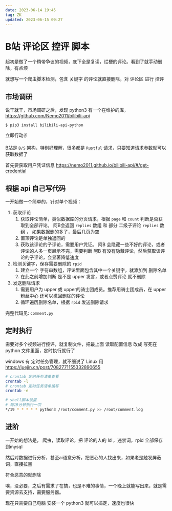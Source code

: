 ```yaml
---
date: 2023-06-14 19:45
tag: ZK
updated: 2023-06-15 09:27
---
```

# B站 评论区 控评 脚本

起初是做了一个稍带争议的视频，底下全是复读，烂梗的评论。看到了就手动删除，有点烦

就想写一个爬虫脚本检测，包含 关键字 的评论就直接删除，对 评论区 进行 控评

## 市场调研

说干就干，市场调研之后，发现 python3 有一个在维护的库， https://github.com/Nemo2011/bilibili-api

 `$ pip3 install bilibili-api-python`

立即行动✌️

B站是 `B/S` 架构，特别好理解，很多都是 `Rustful` 请求，只要知道请求参数就可以获取数据了

首先要获取用户凭证信息 https://nemo2011.github.io/bilibili-api/#/get-credential

## 根据 api 自己写代码

一开始做一个简单的，针对单个视频：

1. 获取评论
    1. 获取评论简单，类似数据库的分页请求，根据 `page` 和 `count` 判断是否获取到全部评论。 阿B会返回 `replies` 数组 和 部分 二级子评论 `replies` 数组 ， 如果数据删的多了，最后几页为空
    2. 置顶评论是单独返回的
    3. 获取该评论的子评论，需要用户凭证。 阿B 会隐藏一些不好的评论，或者评论的人多一页展示不完，需要判断 阿B 有没有隐藏评论，然后获取该评论的子评论，会显著降低速度
2. 检测关键字，保存需要删除的 `rpid`
    1. 建立一个 字符串数组，评论里面包含其中一个关键字，就添加到 删除名单 
    2. 在此之前增加判断 是不是 upper 发言，或者点赞评论 就不删除
3. 发送删除请求
    1. 需要用户为 upper 或 upper的骑士团成员。推荐用骑士团成员，在 upper 粉丝中心 还可以撤回删除的评论
    2. 循环遍历删除名单，根据 `rpid` 发送删除请求

完整代码见: `comment.py`

## 定时执行

需要对多个视频进行控评，就复制文件，把最上面 读取配置信息 改成 写死在 python 文件里面，定时执行就行了

windows 有 定时任务管理，就不细说了
Linux 用 https://juejin.cn/post/7082771155332890655

```sh
# crontab 定时任务清单查看 
crontab -l 
# crontab 定时任务清单编写 
crontab -e 

# shell脚本设置 
# 每19分钟执行一次 
*/19 * * * * * python3 /root/comment.py >> /root/comment.log
```

## 进阶

一开始的想法是，
爬虫，读取评论，把 评论的人的 Id ，违禁词，rpid 全部保存到mysql 

然后对数据进行分析，甚至ai语意分析，把恶心的人找出来，如果老是触发屏蔽词，直接拉黑

符合恶意的就删除

唉，没必要，之后有需求了在搞，也是不难的事情，一个晚上就能写出来，就是需要资源去支持，需要服务器。

现在只需要自己电脑 安装一个 python3 就可以搞定，速度也很快
